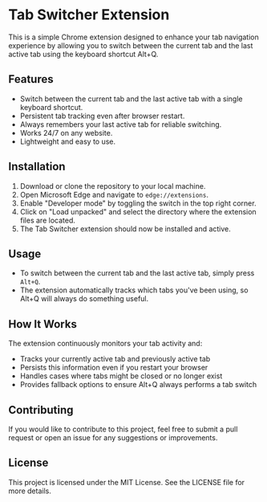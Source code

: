 # Tab Switcher Extension

This is a simple Chrome extension designed to enhance your tab navigation experience by allowing you to switch between the current tab and the last active tab using the keyboard shortcut Alt+Q.

## Features

- Switch between the current tab and the last active tab with a single keyboard shortcut.
- Persistent tab tracking even after browser restart.
- Always remembers your last active tab for reliable switching.
- Works 24/7 on any website.
- Lightweight and easy to use.

## Installation

1. Download or clone the repository to your local machine.
2. Open Microsoft Edge and navigate to `edge://extensions`.
3. Enable "Developer mode" by toggling the switch in the top right corner.
4. Click on "Load unpacked" and select the directory where the extension files are located.
5. The Tab Switcher extension should now be installed and active.

## Usage

- To switch between the current tab and the last active tab, simply press `Alt+Q`.
- The extension automatically tracks which tabs you've been using, so Alt+Q will always do something useful.

## How It Works

The extension continuously monitors your tab activity and:
- Tracks your currently active tab and previously active tab
- Persists this information even if you restart your browser
- Handles cases where tabs might be closed or no longer exist
- Provides fallback options to ensure Alt+Q always performs a tab switch

## Contributing

If you would like to contribute to this project, feel free to submit a pull request or open an issue for any suggestions or improvements.

## License

This project is licensed under the MIT License. See the LICENSE file for more details.
